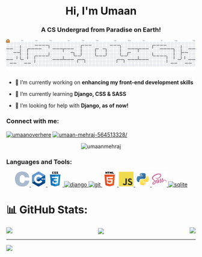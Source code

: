 <h1 align="center">Hi, I'm Umaan</h1>
<h3 align="center">A CS Undergrad from Paradise on Earth!</h3>

<picture>
  <source media="(prefers-color-scheme: dark)" srcset="https://raw.githubusercontent.com/UmaanMehraj/UmaanMehraj/output/pacman-contribution-graph-dark.svg">
  <source media="(prefers-color-scheme: light)" srcset="https://raw.githubusercontent.com/UmaanMehraj/UmaanMehraj/output/pacman-contribution-graph.svg">
  <img alt="pacman contribution graph" src="https://raw.githubusercontent.com/UmaanMehraj/UmaanMehraj/output/pacman-contribution-graph.svg">
</picture>

###


- 🔭 I’m currently working on **enhancing my front-end development skills**

- 🌱 I’m currently learning **Django, CSS & SASS**

- 🤝 I’m looking for help with **Django, as of now!**

<h3 align="left">Connect with me:</h3>
<p align="left">
<a href="https://twitter.com/umaanoverhere" target="blank"><img align="center" src="https://raw.githubusercontent.com/rahuldkjain/github-profile-readme-generator/master/src/images/icons/Social/twitter.svg" alt="umaanoverhere" height="30" width="40" /></a>
<a href="https://linkedin.com/in/umaan-mehraj-564513328/" target="blank"><img align="center" src="https://raw.githubusercontent.com/rahuldkjain/github-profile-readme-generator/master/src/images/icons/Social/linked-in-alt.svg" alt="umaan-mehraj-564513328/" height="30" width="40" /></a>
</p>
<p align="center"> <img src="https://komarev.com/ghpvc/?username=umaanmehraj&label=Profile%20views&color=0e75b6&style=flat" alt="umaanmehraj" /> </p>


<h3 align="left">Languages and Tools:</h3>
<p align="center"> <a href="https://www.cprogramming.com/" target="_blank" rel="noreferrer"> <img src="https://raw.githubusercontent.com/devicons/devicon/master/icons/c/c-original.svg" alt="c" width="40" height="40"/> </a> <a href="https://www.w3schools.com/cpp/" target="_blank" rel="noreferrer"> <img src="https://raw.githubusercontent.com/devicons/devicon/master/icons/cplusplus/cplusplus-original.svg" alt="cplusplus" width="40" height="40"/> </a> <a href="https://www.w3schools.com/css/" target="_blank" rel="noreferrer"> <img src="https://raw.githubusercontent.com/devicons/devicon/master/icons/css3/css3-original-wordmark.svg" alt="css3" width="40" height="40"/> </a> <a href="https://www.djangoproject.com/" target="_blank" rel="noreferrer"> <img src="https://cdn.worldvectorlogo.com/logos/django.svg" alt="django" width="40" height="40"/> </a> <a href="https://flask.palletsprojects.com/" target="_blank" rel="noreferrer"> <img src="https://www.vectorlogo.zone/logos/git-scm/git-scm-icon.svg" alt="git" width="40" height="40"/> </a> <a href="https://www.w3.org/html/" target="_blank" rel="noreferrer"> <img src="https://raw.githubusercontent.com/devicons/devicon/master/icons/html5/html5-original-wordmark.svg" alt="html5" width="40" height="40"/> </a> <a href="https://developer.mozilla.org/en-US/docs/Web/JavaScript" target="_blank" rel="noreferrer"> <img src="https://raw.githubusercontent.com/devicons/devicon/master/icons/javascript/javascript-original.svg" alt="javascript" width="40" height="40"/> </a> <a href="https://www.python.org" target="_blank" rel="noreferrer"> <img src="https://raw.githubusercontent.com/devicons/devicon/master/icons/python/python-original.svg" alt="python" width="40" height="40"/> </a> <a href="https://sass-lang.com" target="_blank" rel="noreferrer"> <img src="https://raw.githubusercontent.com/devicons/devicon/master/icons/sass/sass-original.svg" alt="sass" width="40" height="40"/> </a> <a href="https://www.sqlite.org/" target="_blank" rel="noreferrer"> <img src="https://www.vectorlogo.zone/logos/sqlite/sqlite-icon.svg" alt="sqlite" width="40" height="40"/> </a> </p>

# 📊 GitHub Stats:


<div><img align="right" src="https://github-readme-stats.vercel.app/api?username=UmaanMehraj&theme=radical&hide_border=false&include_all_commits=false&count_private=false"></div>
<div><img align="left" src="https://nirzak-streak-stats.vercel.app/?user=UmaanMehraj&theme=radical&hide_border=false"></div>
<div align = "center"><img align="center" src="https://github-readme-stats.vercel.app/api/top-langs/?username=UmaanMehraj&theme=radical&hide_border=false&include_all_commits=false&count_private=false&layout=compact"></div>

---
[![](https://visitcount.itsvg.in/api?id=UmaanMehraj&icon=0&color=0)](https://visitcount.itsvg.in)


